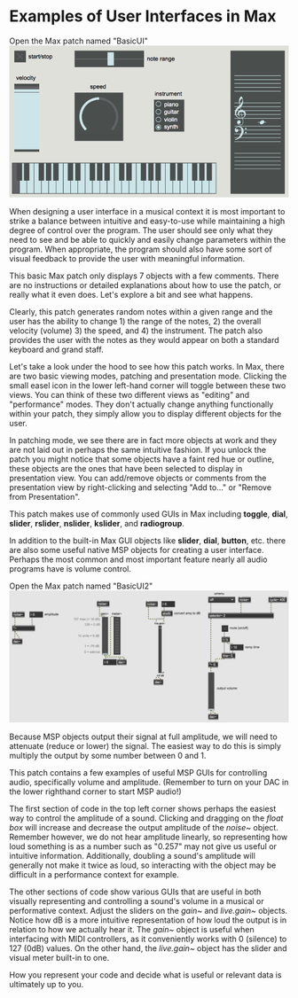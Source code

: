 
Examples of User Interfaces in Max
==================================


Open the Max patch named "BasicUI"
<img src="BasicUI.png">

When designing a user interface in a musical context it is most important to strike a balance between intuitive and easy-to-use while maintaining a high degree of control over the program. The user should see only what they need to see and be able to quickly and easily change parameters within the program. When appropriate, the program should also have some sort of visual feedback to provide the user with meaningful information.

This basic Max patch only displays 7 objects with a few comments. There are no instructions or detailed explanations about how to use the patch, or really what it even does. Let's explore a bit and see what happens.

Clearly, this patch generates random notes within a given range and the user has the ability to change 1) the range of the notes, 2) the overall velocity (volume) 3) the speed, and 4) the instrument. The patch also provides the user with the notes as they would appear on both a standard keyboard and grand staff.

Let's take a look under the hood to see how this patch works. In Max, there are two basic viewing modes, patching and presentation mode. Clicking the small easel icon in the lower left-hand corner will toggle between these two views. You can think of these two different views as "editing" and "performance" modes. They don't actually change anything functionally within your patch, they simply allow you to display different objects for the user.

In patching mode, we see there are in fact more objects at work and they are not laid out in perhaps the same intuitive fashion. If you unlock the patch you might notice that some objects have a faint red hue or outline, these objects are the ones that have been selected to display in presentation view.  You can add/remove objects or comments from the presentation view by right-clicking and selecting "Add to..." or "Remove from Presentation".

 This patch makes use of commonly used GUIs in Max including **toggle**, **dial**, **slider**, **rslider**, **nslider**, **kslider**, and **radiogroup**.

In addition to the built-in Max GUI objects like **slider**, **dial**, **button**, etc. there are also some useful native MSP objects for creating a user interface. Perhaps the most common and most important feature nearly all audio programs have is volume control.

Open the Max patch named "BasicUI2"
<img src="BasicUI2.png">


Because MSP objects output their signal at full amplitude, we will need to attenuate (reduce or lower) the signal. The easiest way to do this is simply multiply the output by some number between 0 and 1.

This patch contains a few examples of useful MSP GUIs for controlling audio, specifically volume and amplitude. (Remember to turn on your DAC in the lower righthand corner to start MSP audio!)

The first section of code in the top left corner shows perhaps the easiest way to control the amplitude of a sound. Clicking and dragging on the *float box* will increase and decrease the output amplitude of the *noise~* object. Remember however, we do not hear amplitude linearly, so representing how loud something is as a number such as "0.257" may not give us useful or intuitive information. Additionally, doubling a sound's amplitude will generally not make it twice as loud, so interacting with the object may be difficult in a performance context for example.

The other sections of code show various GUIs that are useful in both visually representing and controlling a sound's volume in a musical or performative context. Adjust the sliders on the *gain~* and *live.gain~* objects. Notice how dB is a more intuitive representation of how loud the output is in relation to how we actually hear it. The *gain~* object is useful when interfacing with MIDI controllers, as it conveniently works with 0 (silence) to 127 (0dB) values. On the other hand, the *live.gain~* object has the slider and visual meter built-in to one.

How you represent your code and decide what is useful or relevant data is ultimately up to you.
